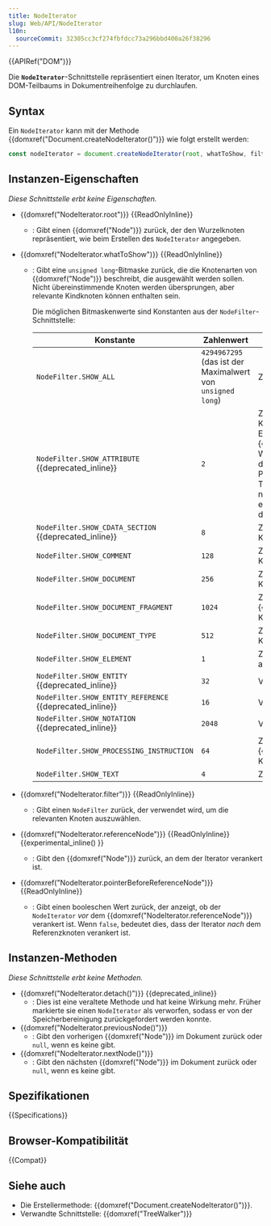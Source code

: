 ```yaml
---
title: NodeIterator
slug: Web/API/NodeIterator
l10n:
  sourceCommit: 32305cc3cf274fbfdcc73a296bbd400a26f38296
---
```


{{APIRef("DOM")}}

Die **`NodeIterator`**-Schnittstelle repräsentiert einen Iterator, um Knoten eines DOM-Teilbaums in Dokumentreihenfolge zu durchlaufen.

## Syntax

Ein `NodeIterator` kann mit der Methode {{domxref("Document.createNodeIterator()")}} wie folgt erstellt werden:

```js
const nodeIterator = document.createNodeIterator(root, whatToShow, filter);
```

## Instanzen-Eigenschaften

_Diese Schnittstelle erbt keine Eigenschaften._

- {{domxref("NodeIterator.root")}} {{ReadOnlyInline}}
  - : Gibt einen {{domxref("Node")}} zurück, der den Wurzelknoten repräsentiert, wie beim Erstellen des
    `NodeIterator` angegeben.
- {{domxref("NodeIterator.whatToShow")}} {{ReadOnlyInline}}

  - : Gibt eine `unsigned long`-Bitmaske zurück, die die Knotenarten von {{domxref("Node")}}
    beschreibt, die ausgewählt werden sollen. Nicht übereinstimmende Knoten werden übersprungen, aber relevante Kindknoten können enthalten sein.

    Die möglichen Bitmaskenwerte sind Konstanten aus der `NodeFilter`-Schnittstelle:

    | Konstante                                                | Zahlenwert                                             | Beschreibung                                                                                                                                                                                                                                                                                                                                                                        |
    | -------------------------------------------------------- | ------------------------------------------------------- | ---------------------------------------------------------------------------------------------------------------------------------------------------------------------------------------------------------------------------------------------------------------------------------------------------------------------------------------------------------------------------------- |
    | `NodeFilter.SHOW_ALL`                                    | `4294967295` (das ist der Maximalwert von `unsigned long`) | Zeigt alle Knoten an.                                                                                                                                                                                                                                                                                                                                                               |
    | `NodeFilter.SHOW_ATTRIBUTE` {{deprecated_inline}}        | `2`                                                     | Zeigt Attribut-{{ domxref("Attr") }}-Knoten an. Dies ist nur sinnvoll beim Erstellen eines `NodeIterator` mit einem {{ domxref("Attr") }}-Knoten als Wurzel; in diesem Fall bedeutet es, dass der Attributknoten an der ersten Position der Iteration oder Traversierung erscheint. Da Attribute niemals Kinder anderer Knoten sind, erscheinen sie nicht beim Durchlaufen des Dokumentbaums. |
    | `NodeFilter.SHOW_CDATA_SECTION` {{deprecated_inline}}    | `8`                                                     | Zeigt {{domxref("CDATASection")}}-Knoten an.                                                                                                                                                                                                                                                                                                                                         |
    | `NodeFilter.SHOW_COMMENT`                                | `128`                                                   | Zeigt {{domxref("Comment")}}-Knoten an.                                                                                                                                                                                                                                                                                                                                              |
    | `NodeFilter.SHOW_DOCUMENT`                               | `256`                                                   | Zeigt {{domxref("Document")}}-Knoten an.                                                                                                                                                                                                                                                                                                                                             |
    | `NodeFilter.SHOW_DOCUMENT_FRAGMENT`                      | `1024`                                                  | Zeigt {{domxref("DocumentFragment")}}-Knoten an.                                                                                                                                                                                                                                                                                                                                     |
    | `NodeFilter.SHOW_DOCUMENT_TYPE`                          | `512`                                                   | Zeigt {{domxref("DocumentType")}}-Knoten an.                                                                                                                                                                                                                                                                                                                                         |
    | `NodeFilter.SHOW_ELEMENT`                                | `1`                                                     | Zeigt {{domxref("Element")}}-Knoten an.                                                                                                                                                                                                                                                                                                                                              |
    | `NodeFilter.SHOW_ENTITY` {{deprecated_inline}}           | `32`                                                    | Veraltet, wird nicht mehr verwendet.                                                                                                                                                                                                                                                                                                                                                |
    | `NodeFilter.SHOW_ENTITY_REFERENCE` {{deprecated_inline}} | `16`                                                    | Veraltet, wird nicht mehr verwendet.                                                                                                                                                                                                                                                                                                                                                |
    | `NodeFilter.SHOW_NOTATION` {{deprecated_inline}}         | `2048`                                                  | Veraltet, wird nicht mehr verwendet.                                                                                                                                                                                                                                                                                                                                                |
    | `NodeFilter.SHOW_PROCESSING_INSTRUCTION`                 | `64`                                                    | Zeigt {{domxref("ProcessingInstruction")}}-Knoten an.                                                                                                                                                                                                                                                                                                                                  |
    | `NodeFilter.SHOW_TEXT`                                   | `4`                                                     | Zeigt {{domxref("Text")}}-Knoten an.                                                                                                                                                                                                                                                                                                                                                  |

- {{domxref("NodeIterator.filter")}} {{ReadOnlyInline}}
  - : Gibt einen `NodeFilter` zurück, der verwendet wird, um die relevanten Knoten auszuwählen.
- {{domxref("NodeIterator.referenceNode")}} {{ReadOnlyInline}}
  {{experimental_inline() }}
  - : Gibt den {{domxref("Node")}} zurück, an dem der Iterator verankert ist.
- {{domxref("NodeIterator.pointerBeforeReferenceNode")}} {{ReadOnlyInline}}
  - : Gibt einen booleschen Wert zurück, der anzeigt, ob der `NodeIterator` _vor_ dem {{domxref("NodeIterator.referenceNode")}} verankert ist. Wenn `false`, bedeutet dies, dass der Iterator _nach_ dem Referenzknoten verankert ist.

## Instanzen-Methoden

_Diese Schnittstelle erbt keine Methoden._

- {{domxref("NodeIterator.detach()")}} {{deprecated_inline}}
  - : Dies ist eine veraltete Methode und hat keine Wirkung mehr. Früher markierte sie einen
    `NodeIterator` als verworfen, sodass er von der Speicherbereinigung zurückgefordert werden konnte.
- {{domxref("NodeIterator.previousNode()")}}
  - : Gibt den vorherigen {{domxref("Node")}} im Dokument zurück oder `null`, wenn es keine gibt.
- {{domxref("NodeIterator.nextNode()")}}
  - : Gibt den nächsten {{domxref("Node")}} im Dokument zurück oder `null`, wenn es keine gibt.

## Spezifikationen

{{Specifications}}

## Browser-Kompatibilität

{{Compat}}

## Siehe auch

- Die Erstellermethode: {{domxref("Document.createNodeIterator()")}}.
- Verwandte Schnittstelle: {{domxref("TreeWalker")}}
